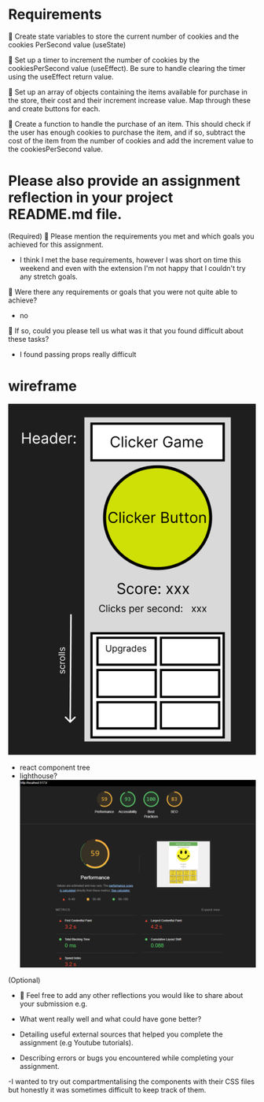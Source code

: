 # Requirements

🎯 Create state variables to store the current number of cookies and the cookies PerSecond value (useState)

🎯 Set up a timer to increment the number of cookies by the cookiesPerSecond value (useEffect). Be sure to handle clearing the timer using the useEffect return value.

🎯 Set up an array of objects containing the items available for purchase in the store, their cost and their increment increase value. Map through these and create buttons for each.

🎯 Create a function to handle the purchase of an item. This should check if the user has enough cookies to purchase the item, and if so, subtract the cost of the item from the number of cookies and add the increment value to the cookiesPerSecond value.

# Please also provide an assignment reflection in your project README.md file.

(Required)
🎯 Please mention the requirements you met and which goals you achieved for this assignment.

- I think I met the base requirements, however I was short on time this weekend and even with the extension I'm not happy that I couldn't try any stretch goals.

🎯 Were there any requirements or goals that you were not quite able to achieve?

- no

🎯 If so, could you please tell us what was it that you found difficult about these tasks?

- I found passing props really difficult

# wireframe

![Wireframe mobile view](image.png)

- react component tree
- lighthouse?
  ![Lighthouse on localhost](image-1.png)

(Optional)

- 🏹 Feel free to add any other reflections you would like to share about your submission e.g.

- What went really well and what could have gone better?
- Detailing useful external sources that helped you complete the assignment (e.g Youtube tutorials).
- Describing errors or bugs you encountered while completing your assignment.

-I wanted to try out compartmentalising the components with their CSS files but honestly it was sometimes difficult to keep track of them.
